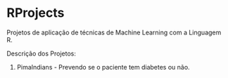 # RProjects

Projetos de aplicação de técnicas de Machine Learning com a Linguagem R.

Descrição dos Projetos:

1. PimaIndians - Prevendo se o paciente tem diabetes ou não.
